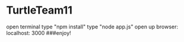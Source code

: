 # TurtleTeam11

open terminal
  type "npm install"
    type "node app.js"
      open up browser: localhost: 3000
        ###enjoy!

